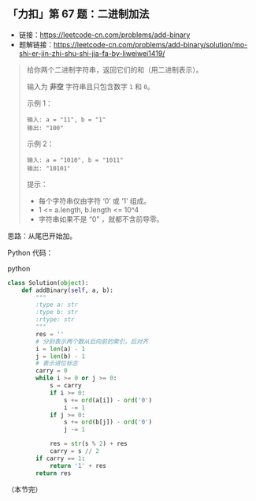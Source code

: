 ## 「力扣」第 67 题：二进制加法

- 链接：https://leetcode-cn.com/problems/add-binary
- 题解链接：https://leetcode-cn.com/problems/add-binary/solution/mo-shi-er-jin-zhi-shu-shi-jia-fa-by-liweiwei1419/

> 给你两个二进制字符串，返回它们的和（用二进制表示）。
>
> 输入为 **非空** 字符串且只包含数字 `1` 和 `0`。
>
> 示例 1：
>
> ```
> 输入: a = "11", b = "1"
> 输出: "100"
> ```
>
> 示例 2：
>
> ```
> 输入: a = "1010", b = "1011"
> 输出: "10101"
> ```
>
> 提示：
>
> - 每个字符串仅由字符 ‘0’ 或 ‘1’ 组成。
> - 1 <= a.length, b.length <= 10^4
> - 字符串如果不是 “0” ，就都不含前导零。

思路：从尾巴开始加。

Python 代码：

python

```python
class Solution(object):
    def addBinary(self, a, b):
        """
        :type a: str
        :type b: str
        :rtype: str
        """
        res = ''
        # 分别表示两个数从后向前的索引，后对齐
        i = len(a) - 1
        j = len(b) - 1
        # 表示进位标志
        carry = 0
        while i >= 0 or j >= 0:
            s = carry
            if i >= 0:
                s += ord(a[i]) - ord('0')
                i -= 1
            if j >= 0:
                s += ord(b[j]) - ord('0')
                j -= 1

            res = str(s % 2) + res
            carry = s // 2
        if carry == 1:
            return '1' + res
        return res
```

（本节完）